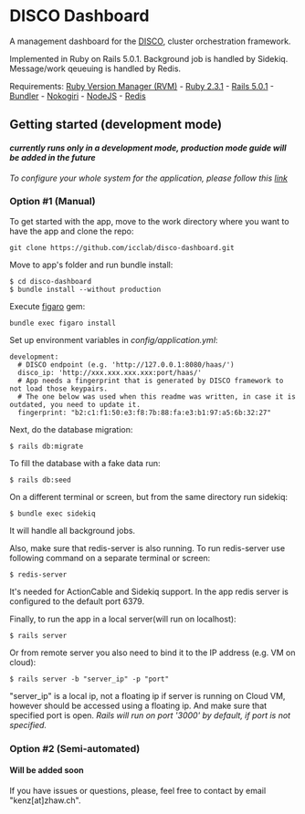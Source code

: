 # DISCO Dashboard

A management dashboard for the [DISCO](https://github.com/icclab/disco), cluster orchestration framework.

Implemented in Ruby on Rails 5.0.1.
Background job is handled by Sidekiq.
Message/work qeueuing is handled by Redis. 

Requirements:
     [Ruby Version Manager (RVM)](https://rvm.io/)
    - [Ruby 2.3.1](https://www.ruby-lang.org/en/documentation/)
    - [Rails 5.0.1](http://rubyonrails.org/)
    - [Bundler](http://bundler.io/)
    - [Nokogiri](http://www.nokogiri.org/) 
    - [NodeJS](https://nodejs.org/en/)
    - [Redis](https://redis.io/)

## Getting started (development mode)
#### *currently runs only in a development mode, production mode guide will be added in the future*


*To configure your whole system for the application, please follow this [link](Installation_guide.md)*

### Option #1 (Manual)
To get started with the app, move to the work directory where you want to have the app and clone the repo: 
```
git clone https://github.com/icclab/disco-dashboard.git
```

Move to app's folder and run bundle install:
```
$ cd disco-dashboard
$ bundle install --without production
```

Execute [figaro](https://github.com/laserlemon/figaro) gem:
```
bundle exec figaro install
```

Set up environment variables in *config/application.yml*:
```
development:
  # DISCO endpoint (e.g. 'http://127.0.0.1:8080/haas/')
  disco_ip: 'http://xxx.xxx.xxx.xxx:port/haas/' 
  # App needs a fingerprint that is generated by DISCO framework to not load those keypairs.
  # The one below was used when this readme was written, in case it is outdated, you need to update it.
  fingerprint: "b2:c1:f1:50:e3:f8:7b:88:fa:e3:b1:97:a5:6b:32:27"
```

Next, do the database migration:
```
$ rails db:migrate
```

To fill the database with a fake data run:
```
$ rails db:seed
```

On a different terminal or screen, but from the same directory run sidekiq:
```
$ bundle exec sidekiq
```
It will handle all background jobs.

Also, make sure that redis-server is also running. To run redis-server use following command on a separate terminal or screen:
```
$ redis-server
```
It's needed for ActionCable and Sidekiq support. In the app redis server is configured to the default port 6379.

Finally, to run the app in a local server(will run on localhost):
```
$ rails server
```
Or from remote server you also need to bind it to the IP address (e.g. VM on cloud):
```
$ rails server -b "server_ip" -p "port"
```
"server_ip" is a local ip, not a floating ip if server is running on Cloud VM, however should be accessed using a floating ip. And make sure that specified port is open. 
*Rails will run on port '3000' by default, if port is not specified.*


### Option #2 (Semi-automated)

#### Will be added soon



If you have issues or questions, please, feel free to contact by email "kenz[at]zhaw.ch".
